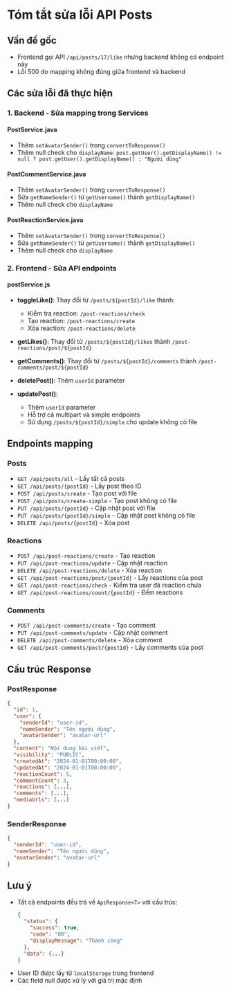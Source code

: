 # Tóm tắt sửa lỗi API Posts

## Vấn đề gốc
- Frontend gọi API `/api/posts/17/like` nhưng backend không có endpoint này
- Lỗi 500 do mapping không đúng giữa frontend và backend

## Các sửa lỗi đã thực hiện

### 1. Backend - Sửa mapping trong Services

#### PostService.java
- Thêm `setAvatarSender()` trong `convertToResponse()`
- Thêm null check cho `displayName`: `post.getUser().getDisplayName() != null ? post.getUser().getDisplayName() : "Người dùng"`

#### PostCommentService.java  
- Thêm `setAvatarSender()` trong `convertToResponse()`
- Sửa `getNameSender()` từ `getUsername()` thành `getDisplayName()`
- Thêm null check cho `displayName`

#### PostReactionService.java
- Thêm `setAvatarSender()` trong `convertToResponse()`
- Sửa `getNameSender()` từ `getUsername()` thành `getDisplayName()`
- Thêm null check cho `displayName`

### 2. Frontend - Sửa API endpoints

#### postService.js
- **toggleLike()**: Thay đổi từ `/posts/${postId}/like` thành:
  - Kiểm tra reaction: `/post-reactions/check`
  - Tạo reaction: `/post-reactions/create`
  - Xóa reaction: `/post-reactions/delete`

- **getLikes()**: Thay đổi từ `/posts/${postId}/likes` thành `/post-reactions/post/${postId}`

- **getComments()**: Thay đổi từ `/posts/${postId}/comments` thành `/post-comments/post/${postId}`

- **deletePost()**: Thêm `userId` parameter

- **updatePost()**: 
  - Thêm `userId` parameter
  - Hỗ trợ cả multipart và simple endpoints
  - Sử dụng `/posts/${postId}/simple` cho update không có file

## Endpoints mapping

### Posts
- `GET /api/posts/all` - Lấy tất cả posts
- `GET /api/posts/{postId}` - Lấy post theo ID
- `POST /api/posts/create` - Tạo post với file
- `POST /api/posts/create-simple` - Tạo post không có file
- `PUT /api/posts/{postId}` - Cập nhật post với file
- `PUT /api/posts/{postId}/simple` - Cập nhật post không có file
- `DELETE /api/posts/{postId}` - Xóa post

### Reactions
- `POST /api/post-reactions/create` - Tạo reaction
- `PUT /api/post-reactions/update` - Cập nhật reaction
- `DELETE /api/post-reactions/delete` - Xóa reaction
- `GET /api/post-reactions/post/{postId}` - Lấy reactions của post
- `GET /api/post-reactions/check` - Kiểm tra user đã reaction chưa
- `GET /api/post-reactions/count/{postId}` - Đếm reactions

### Comments
- `POST /api/post-comments/create` - Tạo comment
- `PUT /api/post-comments/update` - Cập nhật comment
- `DELETE /api/post-comments/delete` - Xóa comment
- `GET /api/post-comments/post/{postId}` - Lấy comments của post

## Cấu trúc Response

### PostResponse
```json
{
  "id": 1,
  "user": {
    "senderId": "user-id",
    "nameSender": "Tên người dùng",
    "avatarSender": "avatar-url"
  },
  "content": "Nội dung bài viết",
  "visibility": "PUBLIC",
  "createdAt": "2024-01-01T00:00:00",
  "updatedAt": "2024-01-01T00:00:00",
  "reactionCount": 5,
  "commentCount": 3,
  "reactions": [...],
  "comments": [...],
  "mediaUrls": [...]
}
```

### SenderResponse
```json
{
  "senderId": "user-id",
  "nameSender": "Tên người dùng", 
  "avatarSender": "avatar-url"
}
```

## Lưu ý
- Tất cả endpoints đều trả về `ApiResponse<T>` với cấu trúc:
  ```json
  {
    "status": {
      "success": true,
      "code": "00",
      "displayMessage": "Thành công"
    },
    "data": {...}
  }
  ```
- User ID được lấy từ `localStorage` trong frontend
- Các field null được xử lý với giá trị mặc định



